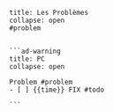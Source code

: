 
````ad-danger
title: Les Problèmes
collapse: open
#problem


```ad-warning
title: PC
collapse: open

Problem #problem
- [ ] {{time}} FIX #todo 

```


````
